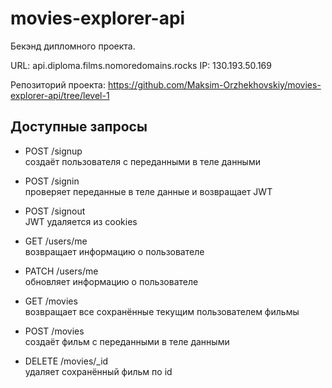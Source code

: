 # movies-explorer-api
Бекэнд дипломного проекта.

URL: api.diploma.films.nomoredomains.rocks
IP: 130.193.50.169

Репозиторий проекта: https://github.com/Maksim-Orzhekhovskiy/movies-explorer-api/tree/level-1

## Доступные запросы

* POST /signup  
создаёт пользователя с переданными в теле данными

* POST /signin  
проверяет переданные в теле данные и возвращает JWT

* POST /signout  
JWT удаляется из cookies

* GET /users/me  
возвращает информацию о пользователе

* PATCH /users/me  
обновляет информацию о пользователе

* GET /movies  
возвращает все сохранённые текущим  пользователем фильмы
 
* POST /movies  
создаёт фильм с переданными в теле данными

* DELETE /movies/_id  
удаляет сохранённый фильм по id
